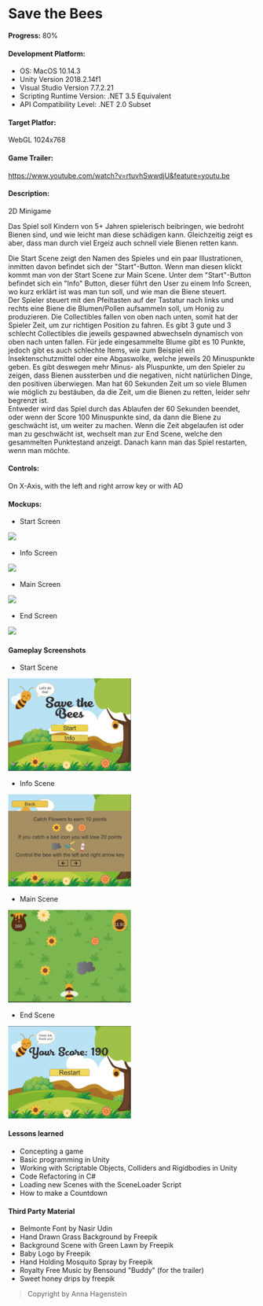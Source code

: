 # Save the Bees
**Progress:** 80%         

#### Development Platform:       
* OS: MacOS 10.14.3       
* Unity Version 2018.2.14f1         
* Visual Studio Version 7.7.2.21
* Scripting Runtime Version: .NET 3.5 Equivalent
* API Compatibility Level: .NET 2.0 Subset
     
#### Target Platfor:     
 WebGL 1024x768

#### Game Trailer:      
https://www.youtube.com/watch?v=rtuvhSwwdjU&feature=youtu.be     

#### Description:
2D Minigame                             

Das Spiel soll Kindern von 5+ Jahren spielerisch beibringen, wie bedroht Bienen sind,
 und wie leicht man diese schädigen kann. Gleichzeitig zeigt es aber, dass man durch viel Ergeiz
 auch schnell viele Bienen retten kann. 
        
Die Start Scene zeigt den Namen des Spieles und ein paar Illustrationen,
 inmitten davon befindet sich der "Start"-Button. Wenn man diesen klickt kommt man
 von der Start Scene zur Main Scene. Unter dem "Start"-Button befindet sich ein "Info" Button,
 dieser führt den User zu einem Info Screen, wo kurz erklärt ist was man tun soll,
 und wie man die Biene steuert.        
Der Spieler steuert mit den Pfeiltasten auf der Tastatur nach links und rechts
 eine Biene die Blumen/Pollen aufsammeln soll, um Honig
 zu produzieren. Die Collectibles fallen von oben nach unten,
 somit hat der Spieler Zeit, um zur richtigen Position zu fahren. Es gibt 3 gute und 3 schlecht
 Collectibles die jeweils gespawned abwechseln dynamisch von oben nach unten fallen.
 Für jede eingesammelte Blume gibt es 10 Punkte, jedoch gibt es auch schlechte
 Items, wie zum Beispiel ein Insektenschutzmittel oder eine Abgaswolke,
 welche jeweils 20 Minuspunkte geben. Es gibt deswegen mehr Minus-
 als Pluspunkte, um den Spieler zu zeigen, dass Bienen aussterben und
 die negativen, nicht natürlichen Dinge, den positiven überwiegen.
 Man hat 60 Sekunden Zeit um so viele Blumen wie möglich zu bestäuben,
 da die Zeit, um die Bienen zu retten, leider sehr begrenzt ist.            
Entweder wird das Spiel durch das Ablaufen der 60 Sekunden beendet, oder wenn der Score
 100 Minuspunkte sind, da dann die Biene zu geschwächt ist, um weiter zu machen.
 Wenn die Zeit abgelaufen ist oder man zu geschwächt ist, wechselt man zur End Scene,
 welche den gesammelten Punktestand anzeigt.
 Danach kann man das Spiel restarten, wenn man möchte.
        
#### Controls:     
On X-Axis, with the left and right arrow key or with AD
       
#### Mockups:
* Start Screen  	  
<div>
<img src="./Screenshots/StartScreen.png" width="250">
</div>
     
* Info Screen
<div>
<img src="./Screenshots/InfoScreen.png" width="250">
</div>

* Main Screen 
<div>
<img src="./Screenshots/MainScreen.png" width="250">
</div>


* End Screen
<div>
<img src="./Screenshots/EndScreen.png" width="250">
</div>
       
#### Gameplay Screenshots
     
* Start Scene
<div>
<img src="./Screenshots/IntroFinish.png" width="250">
</div>
    
* Info Scene
<div>
<img src="./Screenshots/InfoFinish.png" width="250">
</div>
      
* Main Scene
<div>
<img src="./Screenshots/MainFinish.png" width="250">
</div>
      
* End Scene
<div>
<img src="./Screenshots/EndFinish.png" width="250">
</div>
         
#### Lessons learned
* Concepting a game
* Basic programming in Unity
* Working with Scriptable Objects, Colliders and Rigidbodies in Unity
* Code Refactoring in C#
* Loading new Scenes with the SceneLoader Script
* How to make a Countdown
     
#### Third Party Material
* Belmonte Font by Nasir Udin
* Hand Drawn Grass Background by Freepik
* Background Scene with Green Lawn by Freepik
* Baby Logo by Freepik
* Hand Holding Mosquito Spray by Freepik       
* Royalty Free Music by Bensound "Buddy" (for the trailer)
* Sweet honey drips by freepik
      

> Copyright by Anna Hagenstein
